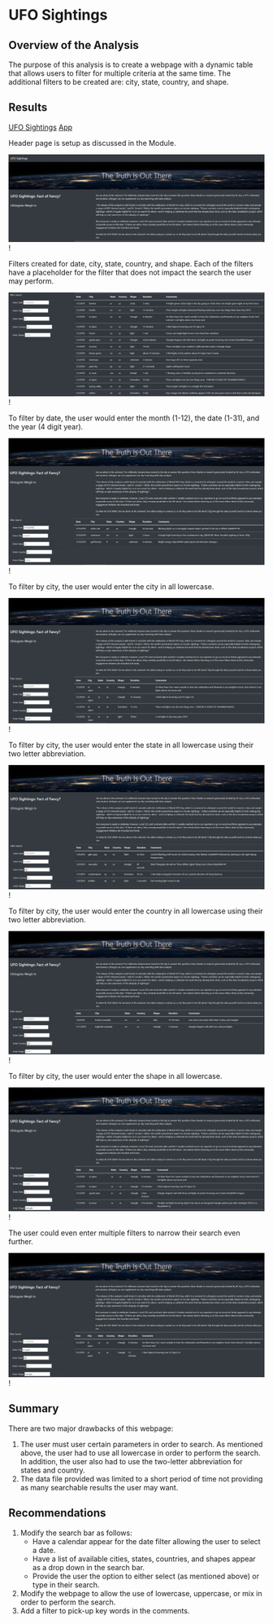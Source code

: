 # UFO Sightings

## Overview of the Analysis

The purpose of this analysis is to create a webpage with a dynamic table that allows users to filter for multiple criteria at the same time.  The additional filters to be created are: city, state, country, and shape.

## Results

[UFO Sightings](https://github.com/nkinsler/UFOs/blob/main/index.html)
[App](https://github.com/nkinsler/UFOs/blob/main/static/js/app.js)

Header page is setup as discussed in the Module.

![Header](https://github.com/nkinsler/UFOs/blob/main/static/images/Truth.png)!

Filters created for date, city, state, country, and shape.  Each of the filters have a placeholder for the filter that does not impact the search the user may perform.

![Starting](https://github.com/nkinsler/UFOs/blob/main/static/images/Start.png)!

To filter by date, the user would enter the month (1-12), the date (1-31), and the year (4 digit year).

![Date](https://github.com/nkinsler/UFOs/blob/main/static/images/Date.png)!

To filter by city, the user would enter the city in all lowercase.

![City](https://github.com/nkinsler/UFOs/blob/main/static/images/City.png)!

To filter by city, the user would enter the state in all lowercase using their two letter abbreviation.

![State](https://github.com/nkinsler/UFOs/blob/main/static/images/State.png)!

To filter by city, the user would enter the country in all lowercase using their two letter abbreviation.

![Country](https://github.com/nkinsler/UFOs/blob/main/static/images/Country.png)!

To filter by city, the user would enter the shape in all lowercase.

![Shape](https://github.com/nkinsler/UFOs/blob/main/static/images/Shape.png)!

The user could even enter multiple filters to narrow their search even further.

![Multiple](https://github.com/nkinsler/UFOs/blob/main/static/images/Multiple.png)!

## Summary

There are two major drawbacks of this webpage:
1. The user must user certain parameters in order to search.  As mentioned above, the user had to use all lowercase in order to perform the search.  In addition, the user also had to use the two-letter abbreviation for states and country.
2. The data file provided was limited to a short period of time not providing as many searchable results the user may want.

## Recommendations

1. Modify the search bar as follows:
    - Have a calendar appear for the date filter allowing the user to select a date.
    - Have a list of available cities, states, countries, and shapes appear as a drop down in the search bar.
    - Provide the user the option to either select (as mentioned above) or type in their search.
2. Modify the webpage to allow the use of lowercase, uppercase, or mix in order to perform the search.
3. Add a filter to pick-up key words in the comments.
